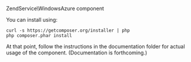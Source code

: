 ZendService\WindowsAzure component

You can install using:

```
curl -s https://getcomposer.org/installer | php
php composer.phar install
```

At that point, follow the instructions in the documentation folder for actual
usage of the component. (Documentation is forthcoming.)
